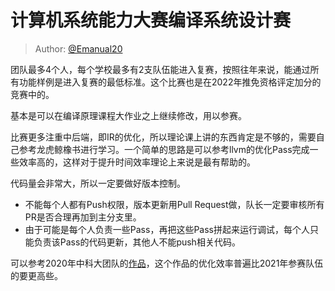 # 计算机系统能力大赛编译系统设计赛

> Author: [@Emanual20](https://github.com/Emanual20)

团队最多4个人，每个学校最多有2支队伍能进入复赛，按照往年来说，能通过所有功能样例是进入复赛的最低标准。这个比赛也是在2022年推免资格评定加分的竞赛中的。

基本是可以在编译原理课程大作业之上继续修改，用以参赛。

比赛更多注重中后端，即IR的优化，所以理论课上讲的东西肯定是不够的，需要自己参考龙虎鲸橡书进行学习。一个简单的思路是可以参考llvm的优化Pass完成一些效率高的，这样对于提升时间效率理论上来说是最有帮助的。

代码量会非常大，所以一定要做好版本控制。

- 不能每个人都有Push权限，版本更新用Pull Request做，队长一定要审核所有PR是否合理再加到主分支里。
- 由于可能是每个人负责一些Pass，再把这些Pass拼起来运行调试，每个人只能负责该Pass的代码更新，其他人不能push相关代码。

可以参考2020年中科大团队的[作品](https://github.com/TrivialCompiler/TrivialCompiler)，这个作品的优化效率普遍比2021年参赛队伍的要更高些。